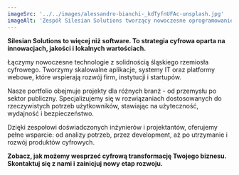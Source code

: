 ```yaml
---
imageSrc: '../../images/alessandro-bianchi-_kdTyfnUFAc-unsplash.jpg'
imageAlt: 'Zespół Silesian Solutions tworzący nowoczesne oprogramowanie dla biznesu'
---
```


**Silesian Solutions to więcej niż software. To strategia cyfrowa oparta na innowacjach, jakości i lokalnych wartościach.**

Łączymy nowoczesne technologie z solidnością śląskiego rzemiosła cyfrowego. Tworzymy skalowalne aplikacje, systemy IT oraz platformy webowe, które wspierają rozwój firm, instytucji i startupów.

Nasze portfolio obejmuje projekty dla różnych branż - od przemysłu po sektor publiczny. Specjalizujemy się w rozwiązaniach dostosowanych do rzeczywistych potrzeb użytkowników, stawiając na użyteczność, wydajność i bezpieczeństwo.

Dzięki zespołowi doświadczonych inżynierów i projektantów, oferujemy pełne wsparcie: od analizy potrzeb, przez development, aż po utrzymanie i rozwój produktów cyfrowych.

**Zobacz, jak możemy wesprzeć cyfrową transformację Twojego biznesu. Skontaktuj się z nami i zainicjuj nowy etap rozwoju.**
